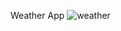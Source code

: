 Weather App
![weather](https://github.com/user-attachments/assets/fab147f1-b4b1-4140-9757-48000849baef)

